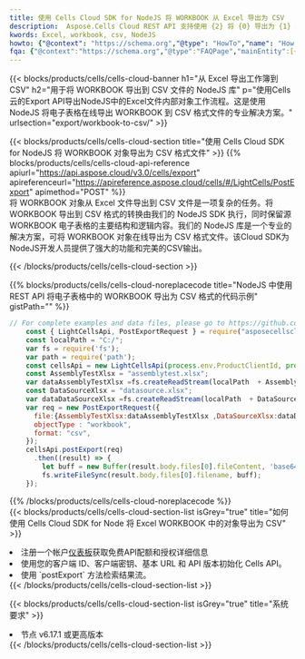 ```yaml
---
title: 使用 Cells Cloud SDK for NodeJS 将 WORKBOOK 从 Excel 导出为 CSV
description:  Aspose.Cells Cloud REST API 支持使用 {2} 将 {0} 导出为 {1} 格式文件。
kwords: Excel, workbook, csv, NodeJS
howto: {"@context": "https://schema.org","@type": "HowTo","name": "How to use Cells Cloud SDK for Node to export objects from Excel WORKBOOK to CSV","description": "How to use Cells Cloud SDK for Node to export objects from Excel WORKBOOK to CSV","image": {"@type": "ImageObject"},"url": "/nodejs/export/workbook-to-csv/","step": [{ "@type": "HowToStep","name": "How to use Cells Cloud SDK for Node to export objects from Excel WORKBOOK to CSV step 1", "image": {"@type": "ImageObject",},"url": "/nodejs/export/workbook-to-csv/","text": "Register an account at <a href='https://dashboard.aspose.cloud/'>Dashboard</a> to get free API quota & authorization details",},{ "@type": "HowToStep","name": "How to use Cells Cloud SDK for Node to export objects from Excel WORKBOOK to CSV step 1", "image": {"@type": "ImageObject",},"url": "/nodejs/export/workbook-to-csv/","text": "Initialize the Cells API with your Client ID, Client Secret, Base URL, and API version.",},{ "@type": "HowToStep","name": "How to use Cells Cloud SDK for Node to export objects from Excel WORKBOOK to CSV step 1", "image": {"@type": "ImageObject",},"url": "/nodejs/export/workbook-to-csv/","text": "Use the `postExport` method to retrieve the resulting stream.",}, ],"supply": {"@type": "HowToSupply","name": "document"},"tool": [{"@type": "HowToTool","name": "Visual Studio, Visual Studio Code, WebStorm"},{"@type": "HowToTool","name": "Aspose Cells"}],"totalTime": "PT6M"}
fqa: {"@context":"https://schema.org","@type":"FAQPage","mainEntity":[{"@type":"Question","name":"What file formats can excel or its internal elements be converted into?","acceptedAnswer":{"@type":"Answer","text":"We support a variety of output file formats, including XLSX, Excel, xls , PDF, CSV, HTML, Markdown, XML, PNG, JPG, TIFF, Json, TXT and many more.<br/><ol><li>Install .NET SDK and add the reference (import the library) to your .NET project.</li><li>Open the source file in C# using REST API.</li><li>Load the content or the excel file itself to be exported to other formats.</li><li>Call the PostExport() method, passing the output filename with the required extension.</li><li>Get the build results as a single file.</li></ol>"}},{"@type":"Question","name":"What is the maximum file size supported by this .NET library?","acceptedAnswer":{"@type":"Answer","text":"There are no file size limits for format conversions using .NET library."}}]}
---
```

{{< blocks/products/cells/cells-cloud-banner h1="从 Excel 导出工作簿到 CSV" h2="用于将 WORKBOOK 导出到 CSV 文件的 NodeJS 库" p="使用Cells云的Export API导出NodeJS中的Excel文件内部对象工作流程。这是使用 NodeJS 将电子表格在线导出 WORKBOOK 到 CSV 格式文件的专业解决方案。" urlsection="export/workbook-to-csv/" >}}

{{< blocks/products/cells/cells-cloud-section title="使用 Cells Cloud SDK for NodeJS 将 WORKBOOK 对象导出为 CSV 格式文件" >}}
{{% blocks/products/cells/cells-cloud-api-reference apiurl="https://api.aspose.cloud/v3.0/cells/export" apireferenceurl="https://apireference.aspose.cloud/cells/#/LightCells/PostExport" apimethod="POST" %}}
<br/>
将 WORKBOOK 对象从 Excel 文件导出到 CSV 文件是一项复杂的任务。将 WORKBOOK 导出到 CSV 格式的转换由我们的 NodeJS SDK 执行，同时保留源 WORKBOOK 电子表格的主要结构和逻辑内容。我们的 NodeJS 库是一个专业的解决方案，可将 WORKBOOK 对象在线导出为 CSV 格式文件。该Cloud SDK为NodeJS开发人员提供了强大的功能和完美的CSV输出。

{{< /blocks/products/cells/cells-cloud-section >}}

{{% blocks/products/cells/cells-cloud-noreplacecode title="NodeJS 中使用 REST API 将电子表格中的 WORKBOOK 导出为 CSV 格式的代码示例" gistPath="" %}}
  
```js
// For complete examples and data files, please go to https://github.com/aspose-cells-cloud/aspose-cells-cloud-node/
    const { LightCellsApi, PostExportRequest } = require("asposecellscloud");
    const localPath = "C:/";
    var fs = require('fs');
    var path = require('path');
    const cellsApi = new LightCellsApi(process.env.ProductClientId, process.env.ProductClientSecret);
    const AssemblyTestXlsx = "assemblytest.xlsx";
    var dataAssemblyTestXlsx =fs.createReadStream(localPath  + AssemblyTestXlsx);
    const DataSourceXlsx = "datasource.xlsx";
    var dataDataSourceXlsx =fs.createReadStream(localPath  + DataSourceXlsx);
    var req = new PostExportRequest({
      file:{AssemblyTestXlsx:dataAssemblyTestXlsx ,DataSourceXlsx:dataDataSourceXlsx },
      objectType : "workbook",
      format: "csv",
    });
    cellsApi.postExport(req)
      .then((result) => {
        let buff = new Buffer(result.body.files[0].fileContent, 'base64');
        fs.writeFileSync(result.body.files[0].filename, buff);
    });
```
   
{{% /blocks/products/cells/cells-cloud-noreplacecode %}}
<br/>
{{< blocks/products/cells/cells-cloud-section-list isGrey="true" title="如何使用 Cells Cloud SDK for Node 将 Excel WORKBOOK 中的对象导出为 CSV" >}}
<li>注册一个帐户<a href="https://dashboard.aspose.cloud/">仪表板</a>获取免费API配额和授权详细信息</li>
<li>使用您的客户端 ID、客户端密钥、基本 URL 和 API 版本初始化 Cells API。</li>
<li>使用 `postExport` 方法检索结果流。</li>
{{< /blocks/products/cells/cells-cloud-section-list >}}

{{< blocks/products/cells/cells-cloud-section-list isGrey="true" title="系统要求" >}}
<li>节点 v6.17.1 或更高版本</li>
{{< /blocks/products/cells/cells-cloud-section-list >}}

